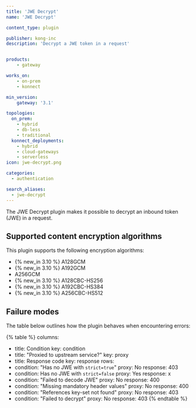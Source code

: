 ```yaml
---
title: 'JWE Decrypt'
name: 'JWE Decrypt'

content_type: plugin

publisher: kong-inc
description: 'Decrypt a JWE token in a request'


products:
    - gateway

works_on:
    - on-prem
    - konnect

min_version:
    gateway: '3.1'

topologies:
  on_prem:
    - hybrid
    - db-less
    - traditional
  konnect_deployments:
    - hybrid
    - cloud-gateways
    - serverless
icon: jwe-decrypt.png

categories:
  - authentication

search_aliases:
  - jwe-decrypt
---
```


The JWE Decrypt plugin makes it possible to decrypt an inbound token (JWE) in a request.

## Supported content encryption algorithms
This plugin supports the following encryption algorithms:

* {% new_in 3.10 %} A128GCM
* {% new_in 3.10 %} A192GCM
* A256GCM
* {% new_in 3.10 %} A128CBC-HS256
* {% new_in 3.10 %} A192CBC-HS384
* {% new_in 3.10 %} A256CBC-HS512

## Failure modes

The table below outlines how the plugin behaves when encountering errors: 

{% table %}
columns:
  - title: Condition
    key: condition
  - title: "Proxied to upstream service?"
    key: proxy
  - title: Response code
    key: response
rows:
  - condition: "Has no JWE with `strict=true`"
    proxy: No
    response: 403
  - condition: Has no JWE with `strict=false`
    proxy: Yes
    response: x
  - condition: "Failed to decode JWE"
    proxy: No
    response: 400
  - condition: "Missing mandatory header values"
    proxy: No
    response: 400
  - condition: "References key-set not found"
    proxy: No
    response: 403
  - condition: "Failed to decrypt"
    proxy: No
    response: 403
{% endtable %}
